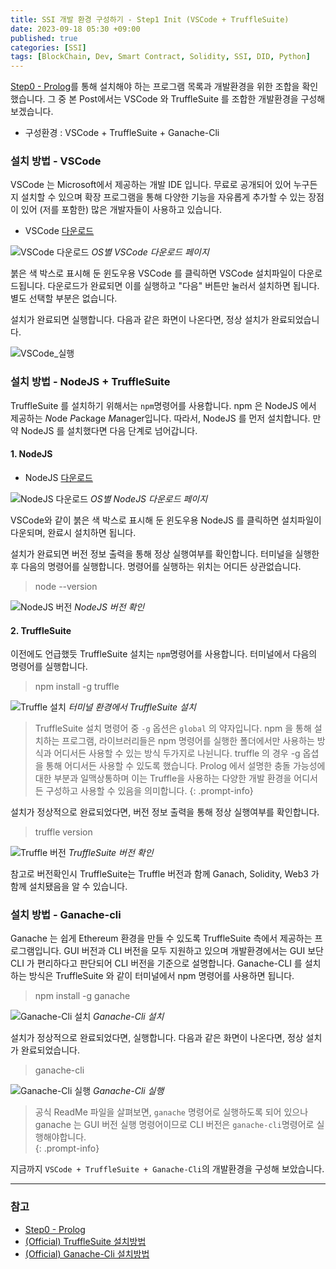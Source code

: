```yaml
---
title: SSI 개발 환경 구성하기 - Step1 Init (VSCode + TruffleSuite)
date: 2023-09-18 05:30 +09:00
published: true
categories: [SSI]
tags: [BlockChain, Dev, Smart Contract, Solidity, SSI, DID, Python]
---
```


[Step0 - Prolog](https://keitechnote.github.io/blog/posts/vdr-step0-prolog/)를 통해 설치해야 하는 프로그램 목록과 개발환경을 위한 조합을 확인했습니다. 그 중 본 Post에서는 VSCode 와 TruffleSuite 를 조합한 개발환경을 구성해 보겠습니다. 

- 구성환경 : VSCode + TruffleSuite + Ganache-Cli

### 설치 방법 - VSCode

VSCode 는 Microsoft에서 제공하는 개발 IDE 입니다. 무료로 공개되어 있어 누구든지 설치할 수 있으며 확장 프로그램을 통해 다양한 기능을 자유롭게 추가할 수 있는 장점이 있어 (저를 포함한) 많은 개발자들이 사용하고 있습니다. 

- VSCode [다운로드][VSCode_Download]

![VSCode 다운로드](/assets/images/VSCode_Download.png)
_OS별 VSCode 다운로드 페이지_

붉은 색 박스로 표시해 둔 윈도우용 VSCode 를 클릭하면 VSCode 설치파일이 다운로드됩니다. 다운로드가 완료되면 이를 실행하고 "다음" 버튼만 눌러서 설치하면 됩니다. 별도 선택할 부분은 없습니다. 

설치가 완료되면 실행합니다. 다음과 같은 화면이 나온다면, 정상 설치가 완료되었습니다. 

![VSCode_실행](/assets/images/VSCode_Init.png)


### 설치 방법 - NodeJS + TruffleSuite

TruffleSuite 를 설치하기 위해서는 `npm`명령어를 사용합니다. npm 은 NodeJS 에서 제공하는 *N*ode *P*ackage *M*anager입니다. 
따라서, NodeJS 를 먼저 설치합니다. 만약 NodeJS 를 설치했다면 다음 단계로 넘어갑니다. 


#### 1. NodeJS

- NodeJS [다운로드][Node_Download]

![NodeJS 다운로드](/assets/images/NodeJS_Download.png)
_OS별 NodeJS 다운로드 페이지_

VSCode와 같이 붉은 색 박스로 표시해 둔 윈도우용 NodeJS 를 클릭하면 설치파일이 다운되며, 완료시 설치하면 됩니다. 

설치가 완료되면 버전 정보 출력을 통해 정상 실행여부를 확인합니다. 터미널을 실행한 후 다음의 명령어를 실행합니다. 
명령어를 실행하는 위치는 어디든 상관없습니다. 

> node --version

![NodeJS 버전](/assets/images/NodeJS_Version.png)
_NodeJS 버전 확인_


#### 2. TruffleSuite

이전에도 언급했듯 TruffleSuite 설치는 `npm`명령어를 사용합니다. 터미널에서 다음의 명령어를 실행합니다. 

> npm install -g truffle

![Truffle 설치](/assets/images/truffle_install.png)
_터미널 환경에서 TruffleSuite 설치_

> TruffleSuite 설치 명령어 중 `-g` 옵션은 `global` 의 약자입니다. npm 을 통해 설치하는 프로그램, 라이브러리들은 npm 명령어를 실행한 폴더에서만 사용하는 방식과 어디서든 사용할 수 있는 방식 두가지로 나뉜니다. truffle 의 경우 -g 옵셥을 통해 어디서든 사용할 수 있도록 했습니다. Prolog 에서 설명한 충돌 가능성에 대한 부분과 일맥상통하며 이는 Truffle을 사용하는 다양한 개발 환경을 어디서든 구성하고 사용할 수 있음을 의미합니다. 
{: .prompt-info}

설치가 정상적으로 완료되었다면, 버전 정보 출력을 통해 정상 실행여부를 확인합니다. 

> truffle version

![Truffle 버전](/assets/images/truffle_version.png)
_TruffleSuite 버전 확인_

참고로 버전확인시 TruffleSuite는 Truffle 버전과 함께 Ganach, Solidity, Web3 가 함께 설치됐음을 알 수 있습니다. 


### 설치 방법 - Ganache-cli

Ganache 는 쉽게 Ethereum 환경을 만들 수 있도록 TruffleSuite 측에서 제공하는 프로그램입니다.
GUI 버전과 CLI 버전을 모두 지원하고 있으며 개발환경에서는 GUI 보단 CLI 가 편리하다고 판단되어 CLI 버전을 기준으로 설명합니다. 
Ganache-CLI 를 설치하는 방식은 TruffleSuite 와 같이 터미널에서 npm 명령어를 사용하면 됩니다.

> npm install -g ganache

![Ganache-Cli 설치](/assets/images/ganache_cli_install.png)
_Ganache-Cli 설치_

설치가 정상적으로 완료되었다면, 실행합니다. 다음과 같은 화면이 나온다면, 정상 설치가 완료되었습니다. 

> ganache-cli

![Ganache-Cli 실행](/assets/images/ganache_cli.png)
_Ganache-Cli 실행_

> 공식 ReadMe 파일을 살펴보면, `ganache` 명령어로 실행하도록 되어 있으나 ganache 는 GUI 버전 실행 명령어이므로 CLI 버전은 `ganache-cli`명령어로 실행해야합니다.  
{: .prompt-info}

지금까지 `VSCode + TruffleSuite + Ganache-Cli`의 개발환경을 구성해 보았습니다. 

---
### 참고
* [Step0 - Prolog](https://keitechnote.github.io/blog/posts/vdr-step0-prolog/)
* [(Official) TruffleSuite 설치방법](https://trufflesuite.com/docs/truffle/how-to/install/)
* [(Official) Ganache-Cli 설치방법](https://github.com/trufflesuite/ganache#readme)


[Prolog]: https://keitechnote.github.io/blog/posts/vdr-step0-prolog
[VSCode_Download]: https://code.visualstudio.com/download
[Node_Download]: https://nodejs.org/ko/download